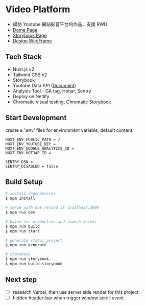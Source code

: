 # Video Platform
- 模仿 Youtube 網站影音平台的作品，支援 RWD
- [Dome Page](https://video-platform.netlify.app)
- [Storybook Page](https://video-platform.netlify.app/_storybook)
- [Design WireFrame](https://whimsical.com/wireframe-M17zBx8n7wSd2vDqi9yCXU)

## Tech Stack
- Nuxt.js v2
- Tailwind CSS v2
- Storybook
- Youtube Data API ([Document](https://developers.google.com/youtube/v3/docs))
- Analysis Tool - GA tag, Hotjar, Sentry
- Deploy on Netlify
- Chromatic visual testing, [Chromatic Storybook](https://607bfa0204b0b10021ff3727-wbimivyzow.chromatic.com/)

## Start Development
create a '.env' files for environment variable, default content:
```
NUXT_ENV_PUBLIC_PATH = /
NUXT_ENV_YOUTUBE_KEY =
NUXT_ENV_GOOGLE_ANALYTICS_ID =
NUXT_ENV_HOTJAR_ID =

SENTRY_DSN =
SENTRY_DISABLED = false
```

## Build Setup

```bash
# install dependencies
$ npm install

# serve with hot reload at localhost:3000
$ npm run dev

# build for production and launch server
$ npm run build
$ npm run start

# generate static project
$ npm run generate

# storybook
$ npm run storybook
$ npm run build-storybook
```

## Next step
- [ ] research Vercel, then use server side render for this project.
- [ ] hidden header-bar when trigger window scroll event
